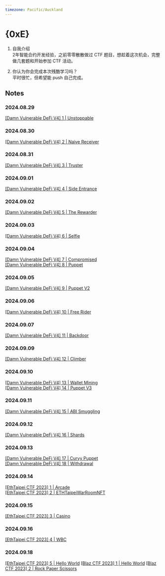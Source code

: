 ```yaml
---
timezone: Pacific/Auckland
---
```


# {0xE}

1. 自我介绍  
2年智能合约开发经验，之前零零散散做过 CTF 题目，想趁着这次机会，完整做几套题和开始参加 CTF 活动。  

2. 你认为你会完成本次残酷学习吗？  
平时很忙，但希望能 push 自己完成。  


## Notes

<!-- Content_START -->

### 2024.08.29
[[Damn Vulnerable DeFi V4] 1 | Unstoppable](./Writeup/0xE/DamnVulnerableDeFiV4/unstoppable.md)  

### 2024.08.30
[[Damn Vulnerable DeFi V4] 2 | Naive Receiver](./Writeup/0xE/DamnVulnerableDeFiV4/naive-receiver.md)  

### 2024.08.31
[[Damn Vulnerable DeFi V4] 3 | Truster](./Writeup/0xE/DamnVulnerableDeFiV4/truster.md)  

### 2024.09.01
[[Damn Vulnerable DeFi V4] 4 | Side Entrance](./Writeup/0xE/DamnVulnerableDeFiV4/side-entrance.md)  

### 2024.09.02
[[Damn Vulnerable DeFi V4] 5 | The Rewarder](./Writeup/0xE/DamnVulnerableDeFiV4/the-rewarder.md)

### 2024.09.03
[[Damn Vulnerable DeFi V4] 6 | Selfie](./Writeup/0xE/DamnVulnerableDeFiV4/selfie.md) 

### 2024.09.04
[[Damn Vulnerable DeFi V4] 7 | Compromised](./Writeup/0xE/DamnVulnerableDeFiV4/compromised.md)  
[[Damn Vulnerable DeFi V4] 8 | Puppet](./Writeup/0xE/DamnVulnerableDeFiV4/puppet.md)

### 2024.09.05
[[Damn Vulnerable DeFi V4] 9 | Puppet V2](./Writeup/0xE/DamnVulnerableDeFiV4/puppet-v2.md)

### 2024.09.06
[[Damn Vulnerable DeFi V4] 10 | Free Rider](./Writeup/0xE/DamnVulnerableDeFiV4/free-rider.md)

### 2024.09.07
[[Damn Vulnerable DeFi V4] 11 | Backdoor](./Writeup/0xE/DamnVulnerableDeFiV4/backdoor.md)

### 2024.09.09
[[Damn Vulnerable DeFi V4] 12 | Climber](./Writeup/0xE/DamnVulnerableDeFiV4/climber.md)

### 2024.09.10
[[Damn Vulnerable DeFi V4] 13 | Wallet Mining](./Writeup/0xE/DamnVulnerableDeFiV4/wallet-mining.md)  
[[Damn Vulnerable DeFi V4] 14 | Puppet V3](./Writeup/0xE/DamnVulnerableDeFiV4/puppet-v3.md)

### 2024.09.11
[[Damn Vulnerable DeFi V4] 15 | ABI Smuggling](./Writeup/0xE/DamnVulnerableDeFiV4/abi-smuggling.md)

### 2024.09.12
[[Damn Vulnerable DeFi V4] 16 | Shards](./Writeup/0xE/DamnVulnerableDeFiV4/shards.md)

### 2024.09.13
[[Damn Vulnerable DeFi V4] 17 | Curvy Puppet](./Writeup/0xE/DamnVulnerableDeFiV4/curvy-puppet.md)  
[[Damn Vulnerable DeFi V4] 18 | Withdrawal](./Writeup/0xE/DamnVulnerableDeFiV4/withdrawal.md)

### 2024.09.14
[[EthTaipei CTF 2023] 1 | Arcade](./Writeup/0xE/EthTaipeiCTF2023/arcade.md)  
[[EthTaipei CTF 2023] 2 | ETHTaipeiWarRoomNFT](./Writeup/0xE/EthTaipeiCTF2023/ethtaipeiwarroomnft.md)

### 2024.09.15
[[EthTaipei CTF 2023] 3 | Casino](./Writeup/0xE/EthTaipeiCTF2023/casino.md)

### 2024.09.16
[[EthTaipei CTF 2023] 4 | WBC](./Writeup/0xE/EthTaipeiCTF2023/wbc.md)

### 2024.09.18
[[EthTaipei CTF 2023] 5 | Hello World](./Writeup/0xE/EthTaipeiCTF2023/hello-world.md)
[[Blaz CTF 2023] 1 | Hello World](./Writeup/0xE/blazctf-2023/hello-world.md)
[[Blaz CTF 2023] 2 | Rock Paper Scissors](./Writeup/0xE/blazctf-2023/rock-paper-scissor.md)


<!-- Content_END -->
